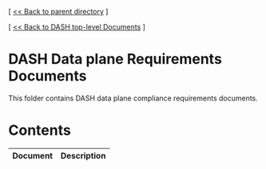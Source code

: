 [ [ << Back to parent directory](../README.md) ]

[ [ << Back to DASH top-level Documents](../../README.md#contents) ]

# DASH Data plane Requirements Documents

This folder contains DASH data plane compliance requirements documents.

# Contents

| Document                                               | Description                                |
| ------------------------------------------------------ | ------------------------------------------ |
